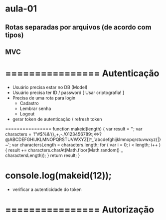 # aula-01

## Rotas separadas por arquivos (de acordo com tipos)

## MVC

================
Autenticação
================

- Usuário precisa estar no DB (Model)
- Usuário precisa ter ID / password [ Usar criptografia! ]
- Precisa de uma rota para login
  - Cadastro
  - Lembrar senha
  - Logout
- gerar token de autenticação / refresh token

================
function makeid(length) {
var result = '';
var characters = '!"#$%&'()_+,-./0123456789:;<=>?@ABCDEFGHIJKLMNOPQRSTUVWXYZ[\]^\_`abcdefghijklmnopqrstuvwxyz{|}~';
var charactersLength = characters.length;
for ( var i = 0; i < length; i++ ) {
result += characters.charAt(Math.floor(Math.random() _
charactersLength));
}
return result;
}

# console.log(makeid(12));

- verificar a autenticidade do token

================
Autorização
================
